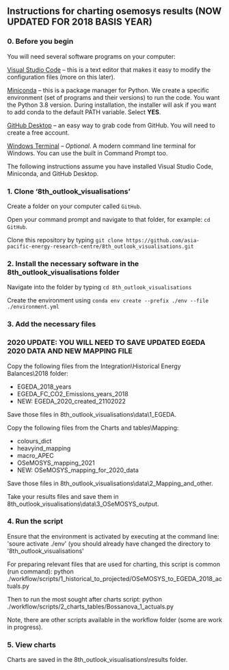 ## Instructions for charting osemosys results (NOW UPDATED FOR 2018 BASIS YEAR)

### 0. Before you begin

You will need several software programs on your computer:

[Visual Studio Code](https://code.visualstudio.com/) – this is a text editor that makes it easy to modify the configuration files (more on this later).

[Miniconda](https://docs.conda.io/en/latest/miniconda.html) – this is a package manager for Python. We create a specific environment (set of programs and their versions) to run the code. You want the Python 3.8 version. During installation, the installer will ask if you want to add conda to the default PATH variable. Select **YES**.

[GitHub Desktop](https://desktop.github.com/) – an easy way to grab code from GitHub. You will need to create a free account.

[Windows Terminal](https://www.microsoft.com/en-us/p/windows-terminal/9n0dx20hk701?activetab=pivot:overviewtab) – *Optional*. A modern command line terminal for Windows. You can use the built in Command Prompt too.

The following instructions assume you have installed Visual Studio Code, Miniconda, and GitHub Desktop.

### 1. Clone ‘8th_outlook_visualisations’
Create a folder on your computer called `GitHub`. 

Open your command prompt and navigate to that folder, for example: `cd GitHub`. 

Clone this repository by typing `git clone https://github.com/asia-pacific-energy-research-centre/8th_outlook_visualisations.git`

### 2. Install the necessary software in the 8th_outlook_visualisations folder

Navigate into the folder by typing `cd 8th_outlook_visualisations`

Create the environment using `conda env create --prefix ./env --file ./environment.yml`

### 3. Add the necessary files

### 2020 UPDATE: YOU WILL NEED TO SAVE UPDATED EGEDA 2020 DATA AND NEW MAPPING FILE 

Copy the following files from the Integration\Historical Energy Balances\2018 folder:
- EGEDA_2018_years
- EGEDA_FC_CO2_Emissions_years_2018
- NEW: EGEDA_2020_created_21102022

Save those files in 8th_outlook_visualisations\data\1_EGEDA.

Copy the following files from the Charts and tables\Mapping:
- colours_dict
- heavyind_mapping
- macro_APEC
- OSeMOSYS_mapping_2021
- NEW: OSeMOSYS_mapping_for_2020_data

Save those files in 8th_outlook_visualisations\data\2_Mapping_and_other.

Take your results files and save them in 8th_outlook_visualisations\data\3_OSeMOSYS_output.

### 4. Run the script

Ensure that the environment is activated by executing at the command line: 'soure activate ./env' (you should already have changed the directory to '8th_outlook_visualisations'

For preparing relevant files that are used for charting, this script is common (run command):
python ./workflow/scripts/1_historical_to_projected/OSeMOSYS_to_EGEDA_2018_actuals.py

Then to run the most sought after charts script:
python ./workflow/scripts/2_charts_tables/Bossanova_1_actuals.py

Note, there are other scripts available in the workflow folder (some are work in progress).

### 5. View charts

Charts are saved in the 8th_outlook_visualisations\results folder.
